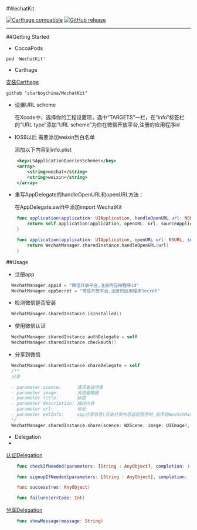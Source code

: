 #WechatKit

[![Carthage compatible](https://img.shields.io/badge/Carthage-compatible-4BC51D.svg?style=flat)](https://github.com/Carthage/Carthage)
[![GitHub release](https://img.shields.io/github/release/starboychina/WechatKit.svg)](https://github.com/starboychina/WechatKit/releases)

---
##Getting Started
- CocoaPods

```ogdl
pod 'WechatKit'
```

- Carthage

[安装Carthage](https://github.com/starboychina/WechatKit/blob/master/Carthage.md)

```ogdl
github "starboychina/WechatKit"
```
- 设置URL scheme

    在Xcode中，选择你的工程设置项，选中“TARGETS”一栏，在“info”标签栏的“URL type“添加“URL scheme”为你在微信开放平台,注册的应用程序id

- IOS9以后 需要添加weixin到白名单

    添加以下内容到info.plist
```xml
	<key>LSApplicationQueriesSchemes</key>
	<array>
		<string>wechat</string>
		<string>weixin</string>
	</array>
```
- 重写AppDelegate的handleOpenURL和openURL方法：

    在AppDelegate.swift中添加import WechatKit

```swift
    func application(application: UIApplication, handleOpenURL url: NSURL) -> Bool {
        return self.application(application, openURL: url, sourceApplication: nil, annotation: [])
    }

    func application(application: UIApplication, openURL url: NSURL, sourceApplication: String?, annotation: AnyObject) -> Bool {
        return WechatManager.sharedInstance.handleOpenURL(url)
    }
```

##Usage
- 注册app
```swift
  WechatManager.appid = "微信开放平台,注册的应用程序id"
  WechatManager.appSecret = "微信开放平台,注册的应用程序Secret"
```
- 检测微信是否安装
```swift
  WechatManager.sharedInstance.isInstalled()
```
- 使用微信认证
```swift
  WechatManager.sharedInstance.authDelegate = self
  WechatManager.sharedInstance.checkAuth()
```

- 分享到微信

```swift
  WechatManager.sharedInstance.shareDelegate = self
  /**
  分享

  - parameter scence:      请求发送场景
  - parameter image:       消息缩略图
  - parameter title:       标题
  - parameter description: 描述内容
  - parameter url:         地址
  - parameter extInfo:     app分享信息(点击分享内容返回程序时,会传给WechatManagerShareDelegate.showMessage(message: String)
  */
  WechatManager.sharedInstance.share(scence: WXScene, image: UIImage?, title: String, description: String, url: String? = default, extInfo: String? = default)
```

- Delegation
-
[认证Delegation](https://github.com/starboychina/WechatKit/blob/master/WechatKit/WechatManagerAuthDelegate.swift)

```swift
    func checkIfNeeded(parameters: [String : AnyObject], completion: ((res: AnyObject?, errCode: Int?) -> ())) -> Bool

    func signupIfNeeded(parameters: [String : AnyObject], completion: ((res: AnyObject) -> ()))

    func success(res: AnyObject)

    func failure(errCode: Int)
```

[分享Delegation](https://github.com/starboychina/WechatKit/blob/master/WechatKit/WechatManagerShareDelegate.swift)

```swift
    func showMessage(message: String)
```
